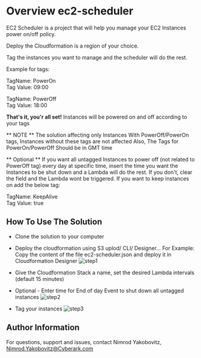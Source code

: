 # Overview ec2-scheduler

EC2 Scheduler is a project that will help you manage your EC2 Instances power on/off policy.

Deploy the Cloudformation is a region of your choice.

Tag the instances you want to manage and the scheduler will do the rest.

Example for tags:

TagName: PowerOn  
Tag Value: 09:00

TagName: PowerOff  
Tag Value: 18:00

**That's it, you'r all set!** Instances will be powered on and off according to your tags

** NOTE ** The solution affecting only Instances With PowerOff/PowerOn tags, Instances without these tags are not affected
           Also, The Tags for PowerOn/PowerOff Should be in GMT time

** Optional ** If you want all untagged Instances to power off (not related to PowerOff tag) every day at specific time, insert the time you want the Instances to be shut down and a Lambda will do the rest. If you don't, clear the field and the Lambda wont be triggered.
If you want to keep instances on add the below tag:

TagName: KeepAlive  
Tag Value: true

How To Use The Solution
------------------------

* Clone the solution to your computer

* Deploy the cloudformation using S3 uplod/ CLI/ Designer...
  For Example: Copy the content of the file ec2-scheduler.json and deploy it in Cloudformation Designer
![step1](https://i.postimg.cc/fTRGKZfR/cfn1.png "Step1")

* Give the Cloudformation Stack a name, set the desired Lambda intervals (default 15 minutes)
* Optional - Enter time for End of day Event to shut down all untagged instances
![step2](https://i.postimg.cc/022wvm0z/ec2-scheduler.png "Step2")

* Tag your instances
![step3](https://i.postimg.cc/13gbkHTx/cfn3.png "Step3")


Author Information
------------------
For questions, support and issues, contact Nimrod Yakobovitz, Nimrod.Yakobovitz@Cyberark.com
